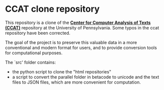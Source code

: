 # CCAT clone repository
This repository is a clone of the **[Center for Computer Analysis of Texts (CCAT)](https://ccat.sas.upenn.edu/gopher/text/religion/biblical/)** repository at the University of Pennsylvania. Some typos in the ccat repository have been corrected.

The goal of the project is to preserve this valuable data in a more conventional and modern format for users, and to provide conversion tools for computational purposes.

The `src' folder contains:
- the python script to clone the "html repositories"
- a script to convert the parallel folder in betacode to unicode and the text files to JSON files, which are more convenient for computation.